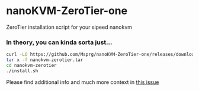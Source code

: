 # nanoKVM-ZeroTier-one
ZeroTier installation script for your sipeed nanokvm

### In theory, you can kinda sorta just...
```sh
curl -LO https://github.com/Msprg/nanoKVM-ZeroTier-one/releases/download/latest/nanokvm-zerotier.tar
tar x -f nanokvm-zerotier.tar
cd nanokvm-zerotier
./install.sh
```

Please find additional info and much more context in [this issue](https://github.com/sipeed/NanoKVM/issues/79)
